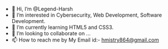 - 👋 Hi, I’m @Legend-Harsh
- 👀 I’m interested in Cybersecurity, Web Development, Software Development.
- 🌱 I’m currently learning HTML5 and CSS3.
- 💞️ I’m looking to collaborate on ...
- 📫 How to reach me by My Email id:- hmistry864@gmail.com

<!---
Legend-Harsh/Legend-Harsh is a ✨ special ✨ repository because its `README.md` (this file) appears on your GitHub profile.
You can click the Preview link to take a look at your changes.
--->
